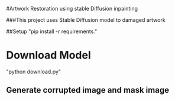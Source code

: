 
#Artwork Restoration using stable Diffusion inpainting 

###This project uses Stable Diffusion model to damaged artwork 

##Setup 
 "pip install -r requirements."

# Download Model 
 "python download.py"
## Generate corrupted image and mask image 
